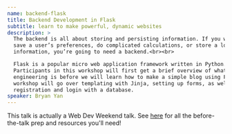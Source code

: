 ```yaml
---
name: backend-flask
title: Backend Development in Flask
subtitle: learn to make powerful, dynamic websites
description: >
  The backend is all about storing and persisting information. If you want to
  save a user’s preferences, do complicated calculations, or store a lot of
  information, you’re going to need a backend.<br><br>

  Flask is a popular micro web application framework written in Python.
  Participants in this workshop will first get a brief overview of what backend
  engineering is before we will learn how to make a simple blog using Flask. The
  workshop will go over templating with Jinja, setting up forms, as well as user
  registration and login with a database.
speaker: Bryan Yan
---
```


This talk is actually a Web Dev Weekend talk. See [here][1] for all the
before-the-talk prep and resources you'll need!

[1]: https://scottylabs.org/wdw/backend/
